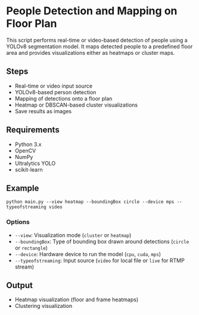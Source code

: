 
# People Detection and Mapping on Floor Plan

This script performs real-time or video-based detection of people using a YOLOv8 segmentation model. It maps detected people to a predefined floor area and provides visualizations either as heatmaps or cluster maps.

## Steps

- Real-time or video input source
- YOLOv8-based person detection
- Mapping of detections onto a floor plan
- Heatmap or DBSCAN-based cluster visualizations
- Save results as images

## Requirements

- Python 3.x
- OpenCV
- NumPy
- Ultralytics YOLO
- scikit-learn 

## Example

```
python main.py --view heatmap --boundingBox circle --device mps --typeofstreaming video
```

### Options

- `--view`: Visualization mode (`cluster` or `heatmap`)
- `--boundingBox`: Type of bounding box drawn around detections (`circle` or `rectangle`)
- `--device`: Hardware device to run the model (`cpu`, `cuda`, `mps`)
- `--typeofstreaming`: Input source (`video` for local file or `live` for RTMP stream)

## Output

- Heatmap visualization (floor and frame heatmaps)
- Clustering visualization
